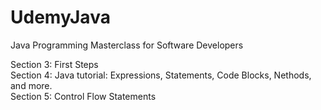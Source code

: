 # UdemyJava
Java Programming Masterclass for Software Developers

Section 3: First Steps</br>
Section 4: Java tutorial: Expressions, Statements, Code Blocks, Nethods, and more.</br>
Section 5: Control Flow Statements</br>
